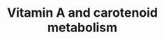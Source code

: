 ---
annotations:
- id: PW:0000135
  parent: classic metabolic pathway
  type: Pathway Ontology
  value: metabolic pathway of cofactors, vitamins, nutrients
- id: PW:0001116
  parent: signaling pathway
  type: Pathway Ontology
  value: vitamin A and metabolites signaling pathway
- id: PW:0000141
  parent: classic metabolic pathway
  type: Pathway Ontology
  value: retinol metabolic pathway
authors:
- Andra
- PaoloRomano
- AlexanderPico
- MaintBot
- Evelo
- Susan
- Thomas
- Khanspers
- AllanKuchinsky
- Anwesha
- Ddigles
- Egonw
- Mkutmon
- Zari
- Fehrhart
- DeSl
- Eweitz
communities:
- Micronutrients
description: This pathway is about carotenoid and vitamin A metabolism. The initial
  version was created by the NuGO focusteam on Carotenoid metabolism. It was used
  to test a text mining workflow which added some additional entities (see Waagmeester
  et al. 2009 [https://www.ncbi.nlm.nih.gov/pubmed/19715393]).
last-edited: 2021-05-07
ndex: 8388ab5c-8b62-11eb-9e72-0ac135e8bacf
organisms:
- Homo sapiens
redirect_from:
- /index.php/Pathway:WP716
- /instance/WP716
revision: null
schema-jsonld:
- '@context': https://schema.org/
  '@id': https://wikipathways.github.io/pathways/WP716.html
  '@type': Dataset
  creator:
    '@type': Organization
    name: WikiPathways
  description: This pathway is about carotenoid and vitamin A metabolism. The initial
    version was created by the NuGO focusteam on Carotenoid metabolism. It was used
    to test a text mining workflow which added some additional entities (see Waagmeester
    et al. 2009 [https://www.ncbi.nlm.nih.gov/pubmed/19715393]).
  keywords:
  - 11-cis-Retinal
  - 11-cis-Retinol
  - 13,14 dehydro RA
  - 13,14 dehydroretinal
  - 4-oxo-Retinoic acid
  - 9-cis-Retinal
  - 9-cis-Retinoic acid
  - 9-cis-Retinol
  - ARAT
  - Abcg5
  - Abcg8
  - Adh1
  - Adh4
  - Aldh1a1
  - Aldh1a2
  - Aldh1a3
  - All-trans-13,14-dihydroretinol
  - Alpha-Carotene
  - Astaxanthin
  - Awat
  - Bcdo2
  - Bcmo1
  - Beta-Cryptoxanthin
  - Betacarotene
  - Canthaxanthin
  - Cd36
  - Crabp1
  - Crabp2
  - Cyp26a1
  - Cyp26b1
  - Cyp2e1
  - Dhrs3
  - Lpl
  - Lrat
  - Lutein
  - Lycopene
  - MAPK
  - Npc1l1
  - RARa
  - RARb
  - RARg
  - RPE65
  - RXRa
  - RXRb
  - RXRg
  - Rbp1
  - Rbp2
  - Rbp4
  - Rbp7
  - Rdh10
  - Rdh12
  - Rdh5
  - Rdh8
  - Retinal
  - Retinol
  - Retinol dehydrogenases
  - Retinyl ester
  - Retsat
  - Rlbp1
  - Scarb1
  - Sult1a1
  - Sult2b1
  - Violaxanthin
  - Vitamin A
  - Vitamin A acid
  - Vitamin A aldehyde
  - Vitamin D3
  - Zeaxanthin
  - all-trans Retinal
  - all-trans Retinoic acid
  - all-trans Retinol
  - all-transe 4-oxo RA
  - beta 10' apocorotenal
  license: CC0
  name: Vitamin A and carotenoid metabolism
seo: CreativeWork
title: Vitamin A and carotenoid metabolism
wpid: WP716
---